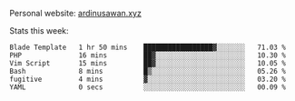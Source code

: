Personal website: [ardinusawan.xyz](https://ardinusawan.xyz)

Stats this week:
<!--START_SECTION:waka-->

```text
Blade Template   1 hr 50 mins    █████████████████▓░░░░░░░   71.03 %
PHP              16 mins         ██▓░░░░░░░░░░░░░░░░░░░░░░   10.30 %
Vim Script       15 mins         ██▓░░░░░░░░░░░░░░░░░░░░░░   10.05 %
Bash             8 mins          █▒░░░░░░░░░░░░░░░░░░░░░░░   05.26 %
fugitive         4 mins          ▓░░░░░░░░░░░░░░░░░░░░░░░░   03.20 %
YAML             0 secs          ░░░░░░░░░░░░░░░░░░░░░░░░░   00.09 %
```

<!--END_SECTION:waka-->
